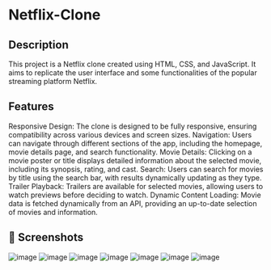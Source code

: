 # Netflix-Clone

Description
-------------
This project is a Netflix clone created using HTML, CSS, and JavaScript. It aims to replicate the user interface and some functionalities of the popular streaming platform Netflix.

Features
---------
Responsive Design: The clone is designed to be fully responsive, ensuring compatibility across various devices and screen sizes.
Navigation: Users can navigate through different sections of the app, including the homepage, movie details page, and search functionality.
Movie Details: Clicking on a movie poster or title displays detailed information about the selected movie, including its synopsis, rating, and cast.
Search: Users can search for movies by title using the search bar, with results dynamically updating as they type.
Trailer Playback: Trailers are available for selected movies, allowing users to watch previews before deciding to watch.
Dynamic Content Loading: Movie data is fetched dynamically from an API, providing an up-to-date selection of movies and information.

## 📸 Screenshots
![image](https://github.com/Saurajit-Nayak/https://github.com/Saurajit-Nayak/Netflix_Clone.git/blob/main/Netflix-1.png?raw=true)
![image](https://user-images.githubusercontent.com/79099734/156505592-42d7e884-e72c-41b8-8efe-856d1aeaf4b1.png)
![image](https://user-images.githubusercontent.com/79099734/156505619-e344eb2f-9298-4f76-8d59-d0f6a4f108dc.png)
![image](https://user-images.githubusercontent.com/79099734/156505658-675daf0b-fe7d-4490-8d1c-ab030527ecf5.png)
![image](https://user-images.githubusercontent.com/79099734/156505698-04ab760c-9ef1-4da2-b921-4c3e65ef0789.png)
![image](https://user-images.githubusercontent.com/79099734/156505771-6929b1f2-1aed-4da4-bb7a-092404589241.png)
![image](https://user-images.githubusercontent.com/79099734/156505809-309a6824-5d85-4cc0-9ffd-95d66fb2cf5e.png)

